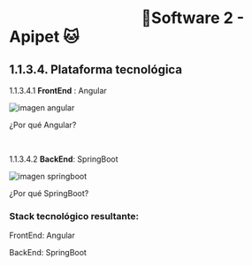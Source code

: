 #  &nbsp;&nbsp;&nbsp;&nbsp;&nbsp;&nbsp;&nbsp;&nbsp;&nbsp;&nbsp;&nbsp;&nbsp;&nbsp;&nbsp;&nbsp;&nbsp;&nbsp;&nbsp;&nbsp;&nbsp;&nbsp;&nbsp;&nbsp;&nbsp;&nbsp;&nbsp;&nbsp;&nbsp;&nbsp;&nbsp;&nbsp;&nbsp;&nbsp;&nbsp;&nbsp;&nbsp;🐶Software 2 - Apipet 🐱  #


## 1.1.3.4. Plataforma tecnológica


1.1.3.4.1  **FrontEnd** : Angular


![imagen angular]()

¿Por qué Angular?

<br>

1.1.3.4.2  **BackEnd**: SpringBoot 

![imagen springboot]()

¿Por qué SpringBoot?



### Stack tecnológico resultante:

FrontEnd: Angular

BackEnd: SpringBoot
